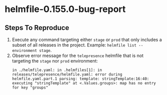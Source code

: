 # helmfile-0.155.0-bug-report

## Steps To Reproduce

1. Execute any command targeting either `stage` or `prod` that only includes a
   subset of all releases in the project. Example:
   `helmfile list --environment stage`.
2. Observe error message for the `telepresence` helmfile that is not targeting
   the `stage` nor `prod` environment:
   ```
   in ./helmfile.yaml: in .helmfiles[1]: in releases/telepresence/helmfile.yaml: error during helmfile.yaml.part.1 parsing: template: stringTemplate:16:40: executing "stringTemplate" at <.Values.groups>: map has no entry for key "groups"
   ```
